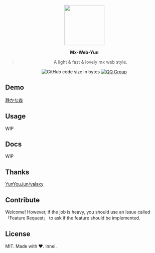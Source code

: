 <p align="center">
<img width="128" src="https://fastly.jsdelivr.net/gh/YunYouJun/hexo-theme-yun@dev/docs/public/logo.gif">
</p>

<p align="center">
<b>Mx-Web-Yun</b>
</p>

<div align="center">
<!--TODO-->

> A light & fast & lovely mx web style.

<!-- [![Docs](https://github.com/YunYouJun/hexo-theme-yun/workflows/trigger/badge.svg)](https://yun.yunyoujun.cn) -->
![GitHub code size in bytes](https://img.shields.io/github/languages/code-size/mx-space/mx-web-yun?logo=vs-code)
[![QQ Group](https://img.shields.io/badge/QQ%20Group-615052447-12B7F5?logo=tencent-qq)](https://jq.qq.com/?_wv=1027&k=5t9N0mw)


</div>

## Demo

[静かな森](https://yun.innei.ren/)

## Usage

WIP

## Docs

WIP

## Thanks

[YunYouJun/valaxy](https://github.com/YunYouJun/valaxy)

## Contribute

Welcome! However, if the job is heavy, you should use an Issue called 「Feature Request」 to ask if the feature should be implemented.

## License

MIT. Made with ❤. Innei.